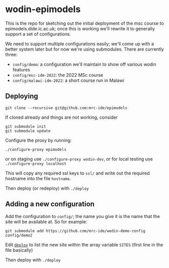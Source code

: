 # wodin-epimodels

This is the repo for sketching out the initial deployment of the msc course to epimodels.dide.ic.ac.uk; once this is working we'll rewrite it to generally support a set of configurations.

We need to support multiple configurations easily; we'll come up with a better system later but for now we're using submodules. There are currently three:

* `config/demo`: a configuration we'll maintain to show off various wodin features
* `config/msc-idm-2022`: the 2022 MSc course
* `config/malawi-idm-2022`: a short course run in Malawi

## Deploying

```
git clone --recursive git@github.com:mrc-ide/epimodels
```

If cloned already and things are not working, consider

```
git submodule init
git submodule update
```

Configure the proxy by running:

```
./configure-proxy epimodels
```

or on staging use `./configure-proxy wodin-dev`, or for local testing use `./configure-proxy localhost`

This will copy any required ssl keys to `ssl/` and write out the required hostname into the file `hostname`.

Then deploy (or redeploy) with `./deploy`

## Adding a new configuration

Add the configuration to `config/`; the name you give it is the name that the site will be available at. So for example:

```
git submodule add https://github.com/mrc-ide/wodin-demo-config config/demo2
```

Edit [`deploy`](deploy) to list the new site within the array variable `SITES` (first line in the file basically)

Then deploy with `./deploy`
